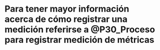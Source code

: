# Para tener mayor información acerca de cómo registrar una medición referirse a @P30_Proceso para registrar medición de métricas